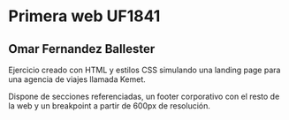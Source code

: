 # Primera web UF1841
## Omar Fernandez Ballester

Ejercicio creado con HTML y estilos CSS simulando una landing page para una agencia de viajes llamada Kemet.

Dispone de secciones referenciadas, un footer corporativo con el resto de la web y un breakpoint a partir de 600px de resolución.
